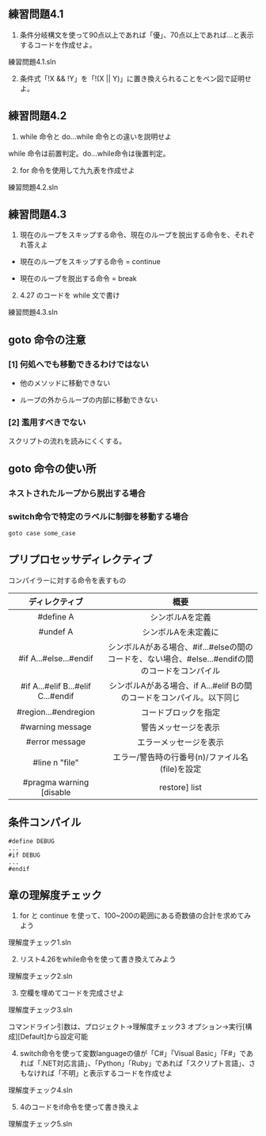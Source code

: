 ## 練習問題4.1

1. 条件分岐構文を使って90点以上であれば「優」、70点以上であれば...と表示するコードを作成せよ。

練習問題4.1.sln


2. 条件式「!X && !Y」を「!(X || Y)」に置き換えられることをベン図で証明せよ。


## 練習問題4.2

1. while 命令と do...while 命令との違いを説明せよ

while 命令は前置判定。do...while命令は後置判定。


2. for 命令を使用して九九表を作成せよ

練習問題4.2.sln


## 練習問題4.3

1. 現在のループをスキップする命令、現在のループを脱出する命令を、それぞれ答えよ

- 現在のループをスキップする命令 = continue

- 現在のループを脱出する命令 = break


2. 4.27 のコードを while 文で書け

練習問題4.3.sln


## goto 命令の注意
### [1] 何処へでも移動できるわけではない
- 他のメソッドに移動できない

- ループの外からループの内部に移動できない

### [2] 濫用すべきでない
スクリプトの流れを読みにくくする。


## goto 命令の使い所
### ネストされたループから脱出する場合
### switch命令で特定のラベルに制御を移動する場合
```
goto case some_case
```

## プリプロセッサディレクティブ
コンパイラーに対する命令を表すもの

|ディレクティブ|概要|
|:---:|:---:|
|#define A|シンボルAを定義|
|#undef A|シンボルAを未定義に|
|#if A...#else...#endif|シンボルAがある場合、#if...#elseの間のコードを、ない場合、#else...#endifの間のコードをコンパイル|
|#if A...#elif B...#elif C...#endif|シンボルAがある場合、if A...#elif Bの間のコードをコンパイル。以下同じ|
|#region...#endregion|コードブロックを指定|
|#warning message|警告メッセージを表示|
|#error message|エラーメッセージを表示|
|#line n "file"|エラー/警告時の行番号(n)/ファイル名(file)を設定|
|#pragma warning [disable|restore] list|リストlistで示された警告を有効化(restore)/無効化(disable)|

## 条件コンパイル
```
#define DEBUG
...
#if DEBUG
...
#endif
```

## 章の理解度チェック
1. for と continue を使って、100~200の範囲にある奇数値の合計を求めてみよう

理解度チェック1.sln


2. リスト4.26をwhile命令を使って書き換えてみよう

理解度チェック2.sln


3. 空欄を埋めてコードを完成させよ

理解度チェック3.sln

コマンドライン引数は、プロジェクト→理解度チェック3 オプション→実行[構成][Default]から設定可能


4. switch命令を使って変数languageの値が「C#」「Visual Basic」「F#」であれば「.NET対応言語」、「Python」「Ruby」であれば「スクリプト言語」、さもなければ「不明」と表示するコードを作成せよ

理解度チェック4.sln


5. 4のコードをif命令を使って書き換えよ

理解度チェック5.sln


